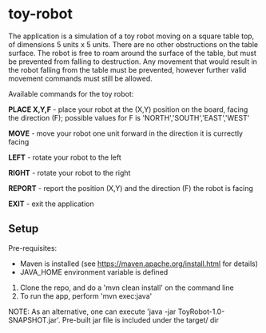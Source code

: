 # toy-robot

The application is a simulation of a toy robot moving on a square table top, of dimensions 5 units x 5 units. There are no
other obstructions on the table surface. The robot is free to roam around the surface of the table, but must be prevented
from falling to destruction. Any movement that would result in the robot falling from the table must be prevented,
however further valid movement commands must still be allowed.

Available commands for the toy robot:

<b>PLACE X,Y,F</b>        - place your robot at the (X,Y) position on the board, facing the direction (F); possible values for F is 'NORTH','SOUTH','EAST','WEST'

<b>MOVE</b>               - move your robot one unit forward in the direction it is currectly facing

<b>LEFT</b>               - rotate your robot to the left

<b>RIGHT</b>              - rotate your robot to the right

<b>REPORT</b>             - report the position (X,Y) and the direction (F) the robot is facing

<b>EXIT</b>               - exit the application


## Setup
Pre-requisites:
- Maven is installed (see https://maven.apache.org/install.html for details)
- JAVA_HOME environment variable is defined

1. Clone the repo, and do a 'mvn clean install' on the command line
2. To run the app, perform 'mvn exec:java'

NOTE: As an alternative, one can execute 'java -jar ToyRobot-1.0-SNAPSHOT.jar'. Pre-built jar file is included under the target/ dir
